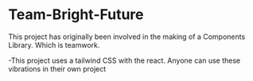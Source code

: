 # Team-Bright-Future
This project has originally been involved in the making of a Components Library. Which is teamwork.


-This project uses a tailwind CSS with the react. Anyone can use these vibrations in their own project
